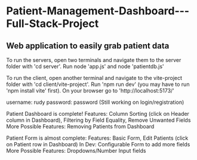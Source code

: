 # Patient-Management-Dashboard---Full-Stack-Project
## Web application to easily grab patient data


To run the servers, open two terminals and navigate them to the server folder with 'cd server'. Run node 'app.js' and node 'patientdb.js'

To run the client, open another terminal and navigate to the vite-project folder with 'cd client/vite-project'. Run 'npm run dev' (you may have to run 'npm install vite' first). On your browser go to 'http://localhost:5173/'

username: rudy
password: password
(Still working on login/registration)

Patient Dashboard is complete!
  Features: Column Sorting (click on Header column in Dashboard), Filtering by Field Equality, Remove Unwanted Fields
  More Possible Features: Removing Patients from Dashboard

Patient Form is almost complete:
  Features: Basic Form, Edit Patients (click on Patient row in Dashboard)
  In Dev: Configurable Form to add more fields
  More Possible Features: Dropdowns/Number Input fields

